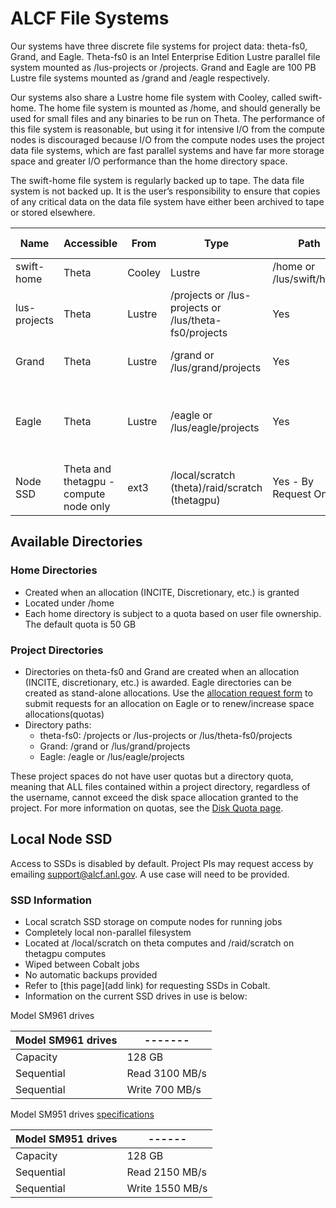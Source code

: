 # ALCF File Systems
Our systems have three discrete file systems for project data: theta-fs0, Grand, and Eagle. Theta-fs0 is an Intel Enterprise Edition Lustre parallel file system mounted as /lus-projects or /projects. Grand and Eagle are 100 PB Lustre file systems mounted as /grand and /eagle respectively.

Our systems also share a Lustre home file system with Cooley, called swift-home. The home file system is mounted as /home, and should generally be used for small files and any binaries to be run on Theta. The performance of this file system is reasonable, but using it for intensive I/O from the compute nodes is discouraged because I/O from the compute nodes uses the project data file systems, which are fast parallel systems and have far more storage space and greater I/O performance than the home directory space.

The swift-home file system is regularly backed up to tape. The data file system is not backed up. It is the user’s responsibility to ensure that copies of any critical data on the data file system have either been archived to tape or stored elsewhere.

| Name      | Accessible |  From     |  Type  |  Path      | Production |  Backed-up      | Usage |
| ----------- | ----------- | ----------- | ----------- | ----------- | ----------- | ----------- | ----------- |
| swift-home	 | Theta | Cooley | Lustre	| /home or /lus/swift/home	| Yes  | 	Yes	|  general use |
| lus-projects	| Theta	 | Lustre	| /projects or /lus-projects or /lus/theta-fs0/projects	| Yes	| No	| intensive job output, large files |
| Grand | Theta	|  Lustre	 | /grand or /lus/grand/projects	| Yes	| No	| intensive job output, large files |
| Eagle	| Theta	| Lustre	| /eagle or /lus/eagle/projects	| Yes	| No	| community sharing via Globus; intensive job output, large files | 
| Node SSD	| Theta and thetagpu - compute node only	| ext3	 | /local/scratch (theta)/raid/scratch (thetagpu) | Yes - By Request Only	| No	|local node scratch during run|

## Available Directories
### Home Directories
- Created when an allocation (INCITE, Discretionary, etc.) is granted
- Located under /home
- Each home directory is subject to a quota based on user file ownership. The default quota is 50 GB

### Project Directories
- Directories on theta-fs0 and Grand are created when an allocation (INCITE, discretionary, etc.) is awarded. Eagle directories can be created as stand-alone allocations. Use the [allocation request form](https://accounts.alcf.anl.gov/allocationRequests) to submit requests for an allocation on Eagle or to renew/increase space allocations(quotas)
- Directory paths:
    - theta-fs0: /projects or /lus-projects or /lus/theta-fs0/projects
    - Grand: /grand or /lus/grand/projects
    - Eagle: /eagle or /lus/eagle/projects

These project spaces do not have user quotas but a directory quota, meaning that ALL files contained within a project directory, regardless of the username, cannot exceed the disk space allocation granted to the project. For more information on quotas, see the [Disk Quota page](disk-quota.md).

## Local Node SSD
Access to SSDs is disabled by default. Project PIs may request access by emailing [support@alcf.anl.gov](mailto:support@alcf.anl.gov). A use case will need to be provided.

### SSD Information
- Local scratch SSD storage on compute nodes for running jobs
- Completely local non-parallel filesystem
- Located at /local/scratch on theta computes and /raid/scratch on thetagpu computes
- Wiped between Cobalt jobs
- No automatic backups provided
- Refer to [this page](add link) for requesting SSDs in Cobalt.
- Information on the current SSD drives in use is below:

Model SM961 drives

| Model SM961 drives | -------  |
| ------ | ------|
| Capacity	| 128 GB |
| Sequential | Read	3100 MB/s |
| Sequential | Write	700 MB/s |


Model SM951 drives [specifications](https://s3.ap-northeast-2.amazonaws.com/global.semi.static/0_sm951-prodoverview-0615-v1-0.pdf)

| Model SM951 drives |   ------   |
| ------ | ------|
| Capacity	| 128 GB |
| Sequential | Read	2150 MB/s |
| Sequential | Write	1550 MB/s |


